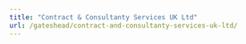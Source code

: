 ```yaml
---
title: "Contract & Consultanty Services UK Ltd"
url: /gateshead/contract-and-consultanty-services-uk-ltd/
---
```

